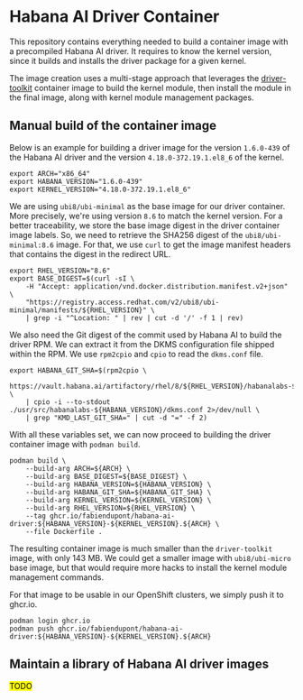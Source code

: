 # Habana AI Driver Container

This repository contains everything needed to build a container image with a
precompiled Habana AI driver. It requires to know the kernel version, since it
builds and installs the driver package for a given kernel.

The image creation uses a multi-stage approach that leverages the
[driver-toolkit](https://github.com/smgglrs/driver-toolkit) container image to
build the kernel module, then install the module in the final image, along with
kernel module management packages.

## Manual build of the container image

Below is an example for building a driver image for the version `1.6.0-439` of
the Habana AI driver and the version `4.18.0-372.19.1.el8_6` of the kernel.

```shell
export ARCH="x86_64"
export HABANA_VERSION="1.6.0-439"
export KERNEL_VERSION="4.18.0-372.19.1.el8_6"
```

We are using `ubi8/ubi-minimal` as the base image for our driver container.
More precisely, we're using version `8.6` to match the kernel version. For
a better traceability, we store the base image digest in the driver container
image labels. So, we need to retrieve the SHA256 digest of the
`ubi8/ubi-minimal:8.6` image. For that, we use `curl` to get the image manifest
headers that contains the digest in the redirect URL.

```shell
export RHEL_VERSION="8.6"
export BASE_DIGEST=$(curl -sI \
    -H "Accept: application/vnd.docker.distribution.manifest.v2+json" \
    "https://registry.access.redhat.com/v2/ubi8/ubi-minimal/manifests/${RHEL_VERSION}" \
    | grep -i "^Location: " | rev | cut -d '/' -f 1 | rev)
```

We also need the Git digest of the commit used by Habana AI to build the driver
RPM. We can extract it from the DKMS configuration file shipped within the RPM.
We use `rpm2cpio` and `cpio` to read the `dkms.conf` file.

```shell
export HABANA_GIT_SHA=$(rpm2cpio \
    https://vault.habana.ai/artifactory/rhel/8/${RHEL_VERSION}/habanalabs-${HABANA_VERSION}.el8.noarch.rpm \
    | cpio -i --to-stdout ./usr/src/habanalabs-${HABANA_VERSION}/dkms.conf 2>/dev/null \
    | grep "KMD_LAST_GIT_SHA=" | cut -d "=" -f 2)
```

With all these variables set, we can now proceed to building the driver
container image with `podman build`. 

```shell
podman build \
    --build-arg ARCH=${ARCH} \
    --build-arg BASE_DIGEST=${BASE_DIGEST} \
    --build-arg HABANA_VERSION=${HABANA_VERSION} \
    --build-arg HABANA_GIT_SHA=${HABANA_GIT_SHA} \
    --build-arg KERNEL_VERSION=${KERNEL_VERSION} \
    --build-arg RHEL_VERSION=${RHEL_VERSION} \
    --tag ghcr.io/fabiendupont/habana-ai-driver:${HABANA_VERSION}-${KERNEL_VERSION}.${ARCH} \
    --file Dockerfile .
```

The resulting container image is much smaller than the `driver-toolkit` image,
with only 143 MB. We could get a smaller image with `ubi8/ubi-micro` base
image, but that would require more hacks to install the kernel module
management commands.

For that image to be usable in our OpenShift clusters, we simply push it to
ghcr.io.

```shell
podman login ghcr.io
podman push ghcr.io/fabiendupont/habana-ai-driver:${HABANA_VERSION}-${KERNEL_VERSION}.${ARCH}
```

## Maintain a library of Habana AI driver images

<mark>TODO</mark>
